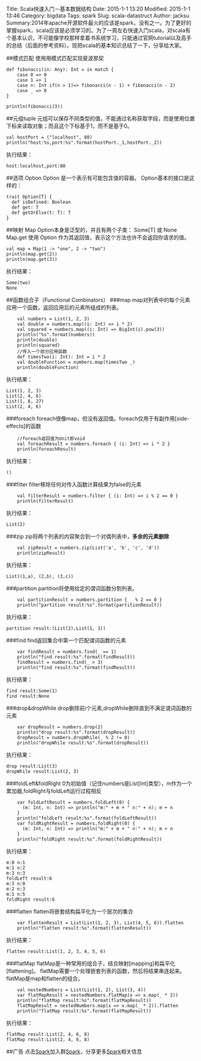 Title: Scala快速入门－基本数据结构
Date: 2015-1-1 13:20
Modified: 2015-1-1 13:46
Category: bigdata
Tags: spark
Slug: scala-datastruct
Author: jacksu
Summary:2014年apache开源软件最火的应该是spark，没有之一。为了更好的掌握spark，scala应该是必须学习的。为了一周左右快速入门scala，对scala有个基本认识，不可能像学校那样拿着书系统学习，只能通过官网tutorial以及高手的总结（后面的参考资料）。现把scala的基本知识总结了一下，分享给大家。

##模式匹配
使用用模式匹配实现斐波那契
```
def fibonacci(in: Any): Int = in match {
    case 0 => 0
    case 1 => 1
    case n: Int if(n > 1)=> fibonacci(n - 1) + fibonacci(n - 2)
    case _ => 0
}

println(fibonacci(3))
```
##元组tuple
元组可以保存不同类型的值，不能通过名称获取字段，而是使用位置下标来读取对象；而且这个下标基于1，而不是基于0。
```
val hostPort = ("localhost", 80)
println("host:%s,port:%s".format(hostPort._1,hostPort._2))
```
执行结果：
```
host:localhost,port:80
```
##选项 Option
Option 是一个表示有可能包含值的容器。
Option基本的接口是这样的：
```
trait Option[T] {
  def isDefined: Boolean
  def get: T
  def getOrElse(t: T): T
}
```
##映射 Map
Option本身是泛型的，并且有两个子类： Some[T] 或 None
Map.get 使用 Option 作为其返回值，表示这个方法也许不会返回你请求的值。
```
val map = Map(1 -> "one", 2 -> "two")
println(map.get(2))
println(map.get(3))
```
执行结果：
```
Some(two)
None
```
##函数组合子（Functional Combinators）
###map
map对列表中的每个元素应用一个函数，返回应用后的元素所组成的列表。
```
    val numbers = List(1, 2, 3)
    val double = numbers.map((i: Int) => i * 2)
    val squared = numbers.map((i: Int) => BigInt(i).pow(3))
    println("%s".format(numbers))
    println(double)
    println(squared)
    //传入一个部分应用函数
    def timesTwo(i: Int): Int = i * 2
    val doubleFunction = numbers.map(timesTwo _)
    println(doubleFunction)
```
执行结果：
```
List(1, 2, 3)
List(2, 4, 6)
List(1, 8, 27)
List(2, 4, 6)
```
###foreach
foreach很像map，但没有返回值。foreach仅用于有副作用[side-effects]的函数
```
    //foreach返回值为Unit即void
    val foreachResult = numbers.foreach { (i: Int) => i * 2 }
    println(foreachResult)
```
执行结果：
```
()
```
###filter
filter移除任何对传入函数计算结果为false的元素
```
    val filterResult = numbers.filter { (i: Int) => i % 2 == 0 }
    println(filterResult)
```
执行结果：
```
List(2)
```
###zip
zip将两个列表的内容聚合到一个对偶列表中，**多余的元素删除**
```
    val zipResult = numbers.zip(List('a', 'b', 'c', 'd'))
    println(zipResult)
```
执行结果：
```
List((1,a), (2,b), (3,c))
```
###partition
partition将使用给定的谓词函数分割列表。
```
    val partitionResult = numbers.partition { _ % 2 == 0 }
    println("partition result:%s".format(partitionResult))
```
执行结果：
```
partition result:(List(2),List(1, 3))
```
###find
find返回集合中第一个匹配谓词函数的元素
```
    var findResult = numbers.find(_ == 1)
    println("find result:%s".format(findResult))
    findResult = numbers.find(_ > 3)
    println("find result:%s".format(findResult))
```
执行结果：
```
find result:Some(1)
find result:None
```
###drop&dropWhile
drop删除前i个元素,dropWhile删除直到不满足谓词函数的元素
```
    var dropResult = numbers.drop(2)
    println("drop result:%s".format(dropResult))
    dropResult = numbers.dropWhile(_ % 2 != 0)
    println("dropWhile result:%s".format(dropResult))
```
执行结果：
```
drop result:List(3)
dropWhile result:List(2, 3)
```
###foldLeft&foldRight
0为初始值（记住numbers是List[Int]类型），m作为一个累加器,foldRight与foldLeft运行过程相反
```
    var foldLeftResult = numbers.foldLeft(0) {
      (m: Int, n: Int) => println("m:" + m + " n:" + n); m + n
    }
    println("foldLeft result:%s".format(foldLeftResult))
    var foldRightResult = numbers.foldRight(0) {
      (m: Int, n: Int) => println("m:" + m + " n:" + n); m + n
    }
    println("foldRight result:%s".format(foldRightResult))
```
执行结果：
```
m:0 n:1
m:1 n:2
m:3 n:3
foldLeft result:6
m:3 n:0
m:2 n:3
m:1 n:5
foldRight result:6
```
###flatten
flatten将嵌套结构扁平化为一个层次的集合
```
    var flattenResult = List(List(1, 2, 3), List(4, 5, 6)).flatten
    println("flatten result:%s".format(flattenResult))
```
执行结果：
```
flatten result:List(1, 2, 3, 4, 5, 6)
```
###flatMap
flatMap是一种常用的组合子，结合映射[mapping]和扁平化[flattening]。 flatMap需要一个处理嵌套列表的函数，然后将结果串连起来。flatMap是map和flatten的组合。
```
    val nestedNumbers = List(List(1, 2), List(3, 4))
    var flatMapResult = nestedNumbers.flatMap(x => x.map(_ * 2))
    println("flatMap result:%s".format(flatMapResult))
    flatMapResult = nestedNumbers.map(x => x.map(_ * 2)).flatten
    println("flatMap result:%s".format(flatMapResult))
```
执行结果：
```
flatMap result:List(2, 4, 6, 8)
flatMap result:List(2, 4, 6, 8)
```
##广告
点击[Spark](http://jq.qq.com/?_wv=1027&k=g2JG15)加入群[Spark](http://jq.qq.com/?_wv=1027&k=g2JG15)，分享更多[Spark](http://jq.qq.com/?_wv=1027&k=g2JG15)相关信息

